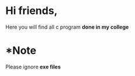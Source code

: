 ﻿# Hi friends, 
Here you will find all c program __done in my college__
# *Note
Please ignore __exe files__ 
